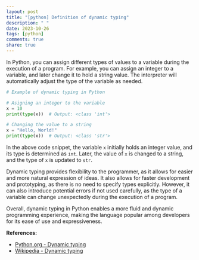 ```yaml
---
layout: post
title: "[python] Definition of dynamic typing"
description: " "
date: 2023-10-26
tags: [python]
comments: true
share: true
---
```


In Python, you can assign different types of values to a variable during the execution of a program. For example, you can assign an integer to a variable, and later change it to hold a string value. The interpreter will automatically adjust the type of the variable as needed.

```python
# Example of dynamic typing in Python

# Asigning an integer to the variable
x = 10
print(type(x))  # Output: <class 'int'>

# Changing the value to a string
x = "Hello, World!"
print(type(x))  # Output: <class 'str'>
```

In the above code snippet, the variable `x` initially holds an integer value, and its type is determined as `int`. Later, the value of `x` is changed to a string, and the type of `x` is updated to `str`.

Dynamic typing provides flexibility to the programmer, as it allows for easier and more natural expression of ideas. It also allows for faster development and prototyping, as there is no need to specify types explicitly. However, it can also introduce potential errors if not used carefully, as the type of a variable can change unexpectedly during the execution of a program.

Overall, dynamic typing in Python enables a more fluid and dynamic programming experience, making the language popular among developers for its ease of use and expressiveness.

**References:**
- [Python.org - Dynamic typing](https://docs.python.org/3/glossary.html#term-dynamic-typing)
- [Wikipedia - Dynamic typing](https://en.wikipedia.org/wiki/Type_system#Dynamic_typing)